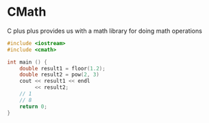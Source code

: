 # CMath

C plus plus provides us with a math library for doing math operations

```cpp
#include <iostream>
#include <cmath>

int main () {
    double result1 = floor(1.2);
    double result2 = pow(2, 3)
    cout << result1 << endl
         << result2;
    // 1
    // 8
    return 0;
}
```
